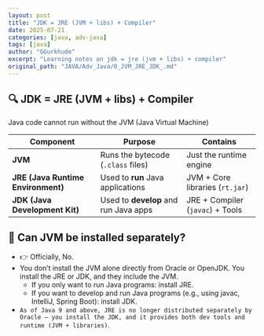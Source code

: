 ```yaml
---
layout: post
title: "JDK = JRE (JVM + libs) + Compiler"
date: 2025-07-21
categories: [java, adv-java]
tags: [java]
author: "GGurkhude"
excerpt: "Learning notes on jdk = jre (jvm + libs) + compiler"
original_path: "JAVA/Adv_Java/0_JVM_JRE_JDK_.md"
---
```


## 🔍 JDK = JRE (JVM + libs) + Compiler

Java code cannot run without the JVM (Java Virtual Machine)

| Component                          | Purpose                               | Contains                         |
| ---------------------------------- | ------------------------------------- | -------------------------------- |
| **JVM**                            | Runs the bytecode (`.class` files)    | Just the runtime engine          |
| **JRE (Java Runtime Environment)** | Used to **run** Java applications     | JVM + Core libraries (`rt.jar`)  |
| **JDK (Java Development Kit)**     | Used to **develop** and run Java apps | JRE + Compiler (`javac`) + Tools |

## 🔁 Can JVM be installed separately?
- 👉 Officially, No.
- You don’t install the JVM alone directly from Oracle or OpenJDK. You install the JRE or JDK, and they include the JVM.
    - If you only want to run Java programs: install JRE.
    - If you want to develop and run Java programs (e.g., using javac, IntelliJ, Spring Boot): install JDK.
- `As of Java 9 and above, JRE is no longer distributed separately by Oracle — you install the JDK, and it provides both dev tools and runtime (JVM + libraries)`.